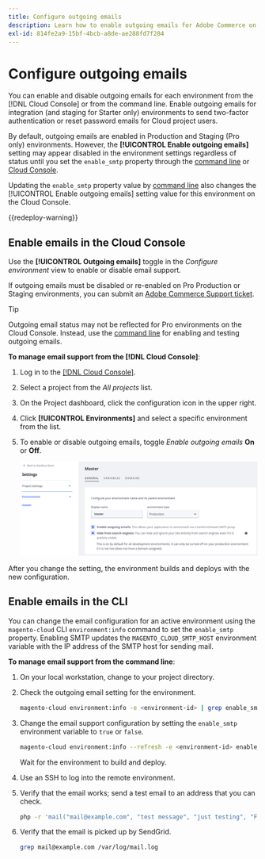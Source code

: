 ```yaml
---
title: Configure outgoing emails
description: Learn how to enable outgoing emails for Adobe Commerce on cloud infrastructure.
exl-id: 814fe2a9-15bf-4bcb-a8de-ae288fd7f284
---
```

# Configure outgoing emails

You can enable and disable outgoing emails for each environment from the [!DNL Cloud Console] or from the command line. Enable outgoing emails for integration (and staging for Starter only) environments to send two-factor authentication or reset password emails for Cloud project users.

By default, outgoing emails are enabled in Production and Staging (Pro only) environments. However, the **[!UICONTROL Enable outgoing emails]** setting may appear disabled in the environment settings regardless of status until you set the `enable_smtp` property through the [command line](#enable-emails-in-the-cli) or [Cloud Console](outgoing-emails.md#enable-emails-in-the-cloud-console).

Updating the `enable_smtp` property value by [command line](#enable-emails-in-the-cli) also changes the [!UICONTROL Enable outgoing emails] setting value for this environment on the Cloud Console.

{{redeploy-warning}}

## Enable emails in the Cloud Console

Use the **[!UICONTROL Outgoing emails]** toggle in the _Configure environment_ view to enable or disable email support.

If outgoing emails must be disabled or re-enabled on Pro Production or Staging environments, you can submit an [Adobe Commerce Support ticket](https://experienceleague.adobe.com/en/docs/commerce-knowledge-base/kb/help-center-guide/magento-help-center-user-guide).

>[!TIP]
>
>Outgoing email status may not be reflected for Pro environments on the Cloud Console. Instead, use the [command line](#enable-emails-in-the-cli) for enabling and testing outgoing emails.

**To manage email support from the [!DNL Cloud Console]**:

1. Log in to the [[!DNL Cloud Console]](https://console.adobecommerce.com).
1. Select a project from the _All projects_ list.
1. On the Project dashboard, click the configuration icon in the upper right.
1. Click **[!UICONTROL Environments]** and select a specific environment from the list.
1. To enable or disable outgoing emails, toggle _Enable outgoing emails_ **On** or **Off**.

   ![Enable outgoing email configuration](../../assets/outgoing-emails.png)

After you change the setting, the environment builds and deploys with the new configuration.

## Enable emails in the CLI

You can change the email configuration for an active environment using the `magento-cloud` CLI `environment:info` command to set the `enable_smtp` property. Enabling SMTP updates the `MAGENTO_CLOUD_SMTP_HOST` environment variable with the IP address of the SMTP host for sending mail.

**To manage email support from the command line**:

1. On your local workstation, change to your project directory.

1. Check the outgoing email setting for the environment.

   ```bash
   magento-cloud environment:info -e <environment-id> | grep enable_smtp
   ```

1. Change the email support configuration by setting the `enable_smtp` environment variable to `true` or `false`.

   ```bash
   magento-cloud environment:info --refresh -e <environment-id> enable_smtp true
   ```

   Wait for the environment to build and deploy.

1. Use an SSH to log into the remote environment.

1. Verify that the email works; send a test email to an address that you can check.

   ```bash
   php -r 'mail("mail@example.com", "test message", "just testing", "From: tester@example.com");'
   ```

1. Verify that the email is picked up by SendGrid.

   ```bash
   grep mail@example.com /var/log/mail.log
   ```
